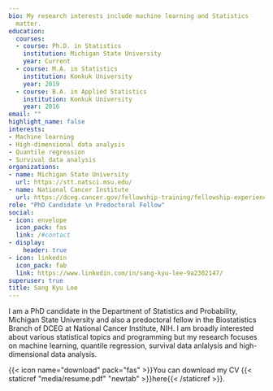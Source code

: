 ```yaml
---
bio: My research interests include machine learning and Statistics
  matter.
education:
  courses:
  - course: Ph.D. in Statistics
    institution: Michigan State University
    year: Current
  - course: M.A. in Statistics
    institution: Konkuk University
    year: 2019
  - course: B.A. in Applied Statistics
    institution: Konkuk University
    year: 2016
email: ""
highlight_name: false
interests:
- Machine learning
- High-dimensional data analysis
- Quantile regression
- Survival data analysis
organizations:
- name: Michigan State University
  url: https://stt.natsci.msu.edu/
- name: National Cancer Institute
  url: https://dceg.cancer.gov/fellowship-training/fellowship-experience/meet-fellows/bb/lee-sang-kyu
role: "PhD Candidate \n Predoctoral Fellow"
social:
- icon: envelope
  icon_pack: fas
  link: /#contact
- display:
    header: true
- icon: linkedin
  icon_pack: fab
  link: https://www.linkedin.com/in/sang-kyu-lee-9a2302147/
superuser: true
title: Sang Kyu Lee
---
```


I am a PhD candidate in the Department of Statistics and Probability, Michigan State University and also a predoctoral fellow in the Biostatistics Branch of DCEG at National Cancer Institute, NIH. I am broadly interested about various statistical topics and programming but my research focuses on machine learning, quantile regression, survival data anlalysis and high-dimensional data analysis. 


{{< icon name="download" pack="fas" >}}You can download my CV {{< staticref "media/resume.pdf" "newtab" >}}here{{< /staticref >}}.
